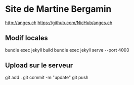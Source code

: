 # Site de Martine Bergamin

<http://anges.ch>
<https://github.com/NicHub/anges.ch>


## Modif locales
bundle exec jekyll build
bundle exec jekyll serve     --port 4000


## Upload sur le serveur
git add .
git commit -m "update"
git push


